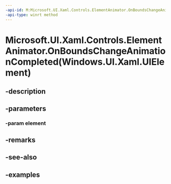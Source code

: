 ```yaml
---
-api-id: M:Microsoft.UI.Xaml.Controls.ElementAnimator.OnBoundsChangeAnimationCompleted(Windows.UI.Xaml.UIElement)
-api-type: winrt method
---
```


# Microsoft.UI.Xaml.Controls.ElementAnimator.OnBoundsChangeAnimationCompleted(Windows.UI.Xaml.UIElement)

<!--
protected void OnBoundsChangeAnimationCompleted (Windows.UI.Xaml.UIElement element);
-->


## -description

## -parameters

### -param element

## -remarks

## -see-also

## -examples



